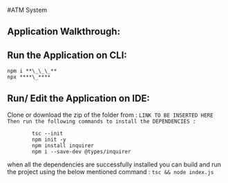 #ATM System

## Application Walkthrough:

## Run the Application on CLI:

```
npm i **\_\_\_**
npx ****\_****
```

## Run/ Edit the Application on IDE:

Clone or download the zip of the folder from : `LINK TO BE INSERTED HERE`
`Then run the following commands to install the DEPENDENCIES : `

```
        tsc --init
        npm init -y
        npm install inquirer
        npm i --save-dev @types/inquirer

```

when all the dependencies are successfully installed you can build and run the project using the
below mentioned command :
`tsc && node index.js`

